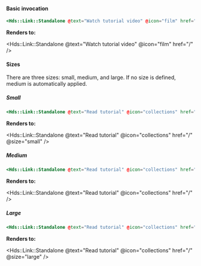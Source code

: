 <h4 class="dummy-h4">Basic invocation</h4>

```hbs
<Hds::Link::Standalone @text="Watch tutorial video" @icon="film" href="/" />
```

**Renders to:**

<Hds::Link::Standalone @text="Watch tutorial video" @icon="film" href="/" />


<h4 class="dummy-h4">Sizes</h4>

There are three sizes: small, medium, and large.
If no size is defined, medium is automatically applied.

<h5 class="dummy-h5">Small</h5>

```hbs
<Hds::Link::Standalone @text="Read tutorial" @icon="collections" href="/" @size="small" />
```

**Renders to:**

<Hds::Link::Standalone @text="Read tutorial" @icon="collections" href="/" @size="small" />

<h5 class="dummy-h5">Medium</h5>

```hbs
<Hds::Link::Standalone @text="Read tutorial" @icon="collections" href="/" />
```

**Renders to:**

<Hds::Link::Standalone @text="Read tutorial" @icon="collections" href="/" />

<h5 class="dummy-h5">Large</h5>

```hbs
<Hds::Link::Standalone @text="Read tutorial" @icon="collections" href="/" @size="large" />
```

**Renders to:**

<Hds::Link::Standalone @text="Read tutorial" @icon="collections" href="/" @size="large" />

